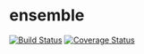 # ensemble

[![Build Status](https://travis-ci.org/Rycieos/ensemble.svg?branch=master)](https://travis-ci.org/Rycieos/ensemble) [![Coverage Status](https://coveralls.io/repos/github/Rycieos/ensemble/badge.svg?branch=master)](https://coveralls.io/github/Rycieos/ensemble?branch=master)

